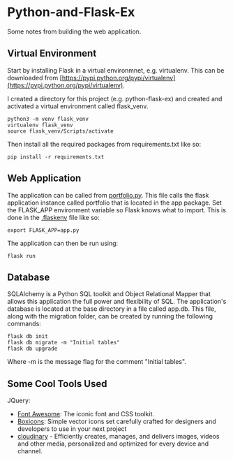 # Python-and-Flask-Ex
Some notes from building the web application.

## Virtual Environment
Start by installing Flask in a virtual environmnet, e.g. virtualenv. This can be downloaded from [https://pypi.python.org/pypi/virtualenv](https://pypi.python.org/pypi/virtualenv).

I created a directory for this project (e.g. python-flask-ex) and created and activated a virtual environment called flask_venv.
```
python3 -m venv flask_venv
virtualenv flask_venv
source flask_venv/Scripts/activate
```

Then install all the required packages from requirements.txt like so:
```
pip install -r requirements.txt
```

## Web Application
The application can be called from [portfolio.py](portfolio.py). This file calls the flask application instance called portfolio that is located in the app package. Set the FLASK_APP environment variable so Flask knows what to import. This is done in the [.flaskenv](.flaskenv) file like so:
```
export FLASK_APP=app.py
```
The application can then be run using:
```
flask run
```

## Database
SQLAlchemy is a Python SQL toolkit and Object Relational Mapper that allows this application the full power and flexibility of SQL. The application's database is located at the base directory in a file called app.db. This file, along with the migration folder, can be created by running the following commands:
```
flask db init
flask db migrate -m "Initial tables"
flask db upgrade
```
Where -m is the message flag for the comment "Initial tables".

## Some Cool Tools Used
JQuery:
* [Font Awesome](https://fontawesome.com/v4.7.0/): The iconic font and CSS toolkit.
* [Boxicons](https://boxicons.com/): Simple vector icons set carefully crafted for designers and developers to use in your next project
* [cloudinary](cloudinary.com) - Efficiently creates, manages, and delivers images, videos and other media, personalized and optimized for every device and channel.